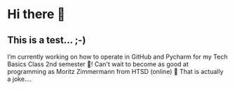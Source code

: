 # Hi there 👋
## This is a test... ;-)

I’m currently working on how to operate in GitHub and Pycharm for my Tech Basics Class 2nd semester 🚀! 
Can't wait to become as good at programming as Moritz Zimmermann from HTSD (online) 💊 
That is actually a joke.... 

<!--


<!--
**aleksandramrozek/aleksandramrozek** is a ✨ _special_ ✨ repository because its `README.md` (this file) appears on your GitHub profile.

Here are some ideas to get you started:

- 🔭 I’m currently working on ... learning this programme!
- 🌱 I’m currently learning ... how to operate in PyCharm and GitHub
- 👯 I’m looking to collaborate on ... 
- 🤔 I’m looking for help with ...
- 💬 Ask me about ...
- 📫 How to reach me: ...
- 😄 Pronouns: ...
- ⚡ Fun fact: ...
-->
